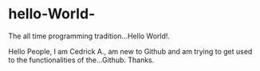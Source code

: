 # hello-World-
The all time programming tradition...Hello World!.

Hello People,
I am Cedrick A., am new to Github and am 
trying to get used to the functionalities
of the...Github.
Thanks.
